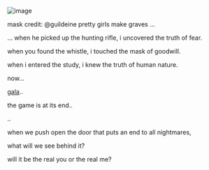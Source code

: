 ![image](https://media.discordapp.net/attachments/876321139369054280/1290029240183427194/Untitled71_20240929201437.png?ex=66faf8da&is=66f9a75a&hm=960bba069c61d3ca8d37bf0f9e9d8bb9fa6d391a94e1a421ae4a97e58363ee52&=&format=webp&quality=lossless)

mask credit: @guildeine
pretty girls make graves ... 

... when he picked up the hunting rifle, i uncovered the truth of fear.

when you found the whistle, i touched the mask of goodwill.

when i entered the study, i knew the truth of human nature.

now...

[gala](https://thesignoffour.carrd.co/)..

the game is at its end..

..

when we push open the door that puts an end to all nightmares,

what will we see behind it?

will it be the real you or the real me?
